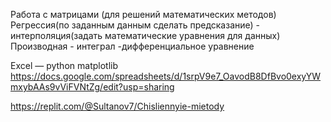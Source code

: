 Работа с матрицами (для решений математических методов) Регрессия(по заданным данным сделать предсказание) - интерполяция(задать математические уравнения для данных) Производная - интеграл -дифференциальное уравнение

Excel — python matplotlib
https://docs.google.com/spreadsheets/d/1srpV9e7_OavodB8DfBvo0exyYWmxybAAs9vViFVNtZg/edit?usp=sharing

https://replit.com/@Sultanov7/Chisliennyie-mietody
